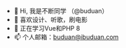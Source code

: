 - 👋 Hi, 我是不断同学 （@buduan）
- 👀 喜欢设计、听歌，刷电影
- 🌱 正在学习Vue和PHP 8
- 📫 个人邮箱：buduan@ibuduan.com

<!---
buduan/buduan is a ✨ special ✨ repository because its `README.md` (this file) appears on your GitHub profile.
You can click the Preview link to take a look at your changes.
--->
